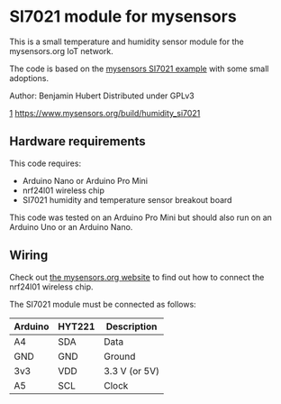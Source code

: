 SI7021 module for mysensors
=============================
This is a small temperature and humidity sensor module for the mysensors.org
IoT network.

The code is based on the [mysensors SI7021 example][1] with some small
adoptions.

Author: Benjamin Hubert
Distributed under GPLv3

[1] https://www.mysensors.org/build/humidity_si7021

Hardware requirements
-----------------------
This code requires:

  * Arduino Nano or Arduino Pro Mini
  * nrf24l01 wireless chip
  * SI7021 humidity and temperature sensor breakout board

This code was tested on an Arduino Pro Mini but should also run on an Arduino
Uno or an Arduino Nano.

Wiring
--------
Check out [the mysensors.org website][1] to find out how to connect the
nrf24l01 wireless chip.

The SI7021 module must be connected as follows:

| Arduino | HYT221 | Description   |
| ------- | ------ | ------------- |
|   A4    |  SDA   | Data          |
|   GND   |  GND   | Ground        |
|   3v3   |  VDD   | 3.3 V (or 5V) |
|   A5    |  SCL   | Clock         |

[1]: https://www.mysensors.org/build/connect_radio

